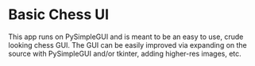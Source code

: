# Basic Chess UI

This app runs on PySimpleGUI and is meant to be an easy to use, crude looking chess GUI.
The GUI can be easily improved via expanding on the source with PySimpleGUI and/or tkinter, adding higher-res images, etc.
